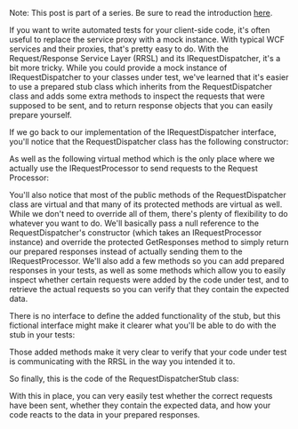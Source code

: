 Note: This post is part of a series. Be sure to read the introduction <a href="/blog/2009/11/requestresponse-service-layer-series/">here</a>.

If you want to write automated tests for your client-side code, it's often useful to replace the service proxy with a mock instance.  With typical WCF services and their proxies, that's pretty easy to do.  With the Request/Response Service Layer (RRSL) and its IRequestDispatcher, it's a bit more tricky.  While you could provide a mock instance of IRequestDispatcher to your classes under test, we've learned that it's easier to use a prepared stub class which inherits from the RequestDispatcher class and adds some extra methods to inspect the requests that were supposed to be sent, and to return response objects that you can easily prepare yourself.

If we go back to our implementation of the IRequestDispatcher interface, you'll notice that the RequestDispatcher class has the following constructor:

<script src="https://gist.github.com/3685540.js?file=s1.cs"></script>

As well as the following virtual method which is the only place where we actually use the IRequestProcessor to send requests to the Request Processor:

<script src="https://gist.github.com/3685540.js?file=s2.cs"></script>

You'll also notice that most of the public methods of the RequestDispatcher class are virtual and that many of its protected methods are virtual as well.  While we don't need to override all of them, there's plenty of flexibility to do whatever you want to do. We'll basically pass a null reference to the RequestDispatcher's constructor (which takes an IRequestProcessor instance) and override the protected GetResponses method to simply return our prepared responses instead of actually sending them to the IRequestProcessor.  We'll also add a few methods so you can add prepared responses in your tests, as well as some methods which allow you to easily inspect whether certain requests were added by the code under test, and to retrieve the actual requests so you can verify that they contain the expected data.

There is no interface to define the added functionality of the stub, but this fictional interface might make it clearer what you'll be able to do with the stub in your tests:

<script src="https://gist.github.com/3685540.js?file=s3.cs"></script>

Those added methods make it very clear to verify that your code under test is communicating with the RRSL in the way you intended it to.

So finally, this is the code of the RequestDispatcherStub class:

<script src="https://gist.github.com/3685540.js?file=s4.cs"></script>

With this in place, you can very easily test whether the correct requests have been sent, whether they contain the expected data, and how your code reacts to the data in your prepared responses.